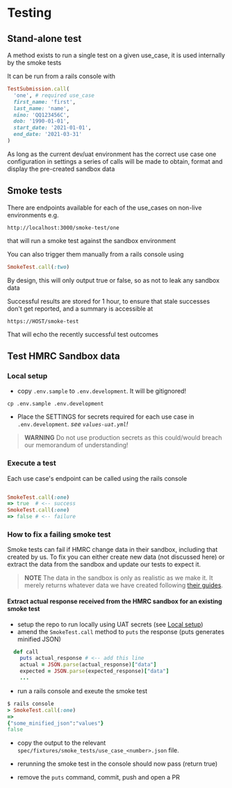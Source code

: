 # Testing
## Stand-alone test

A method exists to run a single test on a given use_case, it is used internally by the smoke tests

It can be run from a rails console with
```ruby
TestSubmission.call(
  'one', # required use_case
  first_name: 'first',
  last_name: 'name',
  nino: 'QQ123456C',
  dob: '1990-01-01',
  start_date: '2021-01-01',
  end_date: '2021-03-31'
)
```
As long as the current dev/uat environment has the correct use case one configuration in settings a series of calls will be made to obtain, format and display the pre-created sandbox data

## Smoke tests
There are endpoints available for each of the use_cases on non-live environments e.g.
```http
http://localhost:3000/smoke-test/one
```

that will run a smoke test against the sandbox environment

You can also trigger them manually from a rails console using

```ruby
SmokeTest.call(:two)
```

By design, this will only output true or false, so as not to leak any sandbox data

Successful results are stored for 1 hour, to ensure that stale successes don't get reported, and a summary is accessible at
```http
https://HOST/smoke-test
```
That will echo the recently successful test outcomes


## Test HMRC Sandbox data


### Local setup

- copy `.env.sample` to `.env.development`. It will be gitignored!

```shell
cp .env.sample .env.development
```

- Place the SETTINGS for secrets required for each use case in `.env.development`. *see `values-uat.yml`!*

> **WARNING**
> Do not use production secrets as this could/would breach our memorandum of understanding!


### Execute a test

Each use case's endpoint can be called using the rails console

```ruby

SmokeTest.call(:one)
=> true  # <-- success
SmokeTest.call(:one)
=> false # <-- failure
```


### How to fix a failing smoke test
Smoke tests can fail if HMRC change data in their sandbox, including that created by us. To fix you can either create new data (not discussed here) or extract the data from the sandbox and update our tests to expect it.


> **NOTE**
> The data in the sandbox is only as realistic as we make it. It merely returns whatever data we have created following [their guides](https://developer.service.hmrc.gov.uk/).

#### Extract actual response received from the HMRC sandbox for an existing smoke test

 - setup the repo to run locally using UAT secrets (see [Local setup](#local-setup))
 - amend the `SmokeTest.call` method to `puts` the response (puts generates minified JSON)

```ruby
  def call
    puts actual_response # <-- add this line
    actual = JSON.parse(actual_response)["data"]
    expected = JSON.parse(expected_response)["data"]
    ...
```

 - run a rails console and exeute the smoke test
 ```ruby
 $ rails console
 > SmokeTest.call(:one)
 =>
 {"some_minified_json":"values"}
 false
 ```

 - copy the output to the relevant `spec/fixtures/smoke_tests/use_case_<number>.json` file.

 - rerunning the smoke test in the console should now pass (return true)

 - remove the `puts` command, commit, push and open a PR
